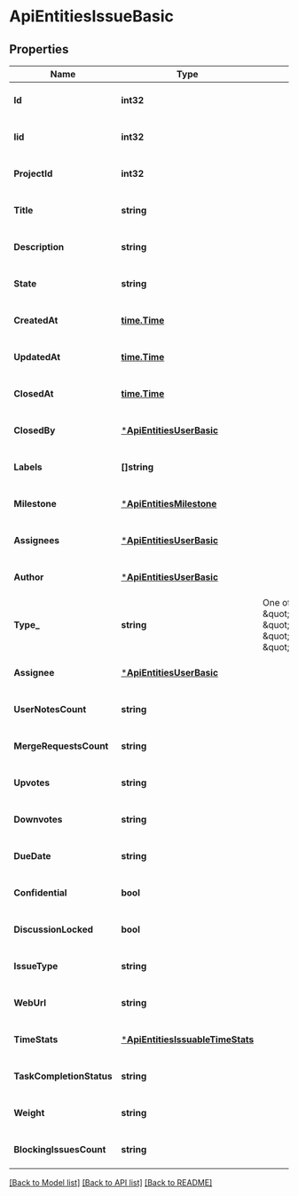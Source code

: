 # ApiEntitiesIssueBasic

## Properties
Name | Type | Description | Notes
------------ | ------------- | ------------- | -------------
**Id** | **int32** |  | [optional] [default to null]
**Iid** | **int32** |  | [optional] [default to null]
**ProjectId** | **int32** |  | [optional] [default to null]
**Title** | **string** |  | [optional] [default to null]
**Description** | **string** |  | [optional] [default to null]
**State** | **string** |  | [optional] [default to null]
**CreatedAt** | [**time.Time**](time.Time.md) |  | [optional] [default to null]
**UpdatedAt** | [**time.Time**](time.Time.md) |  | [optional] [default to null]
**ClosedAt** | [**time.Time**](time.Time.md) |  | [optional] [default to null]
**ClosedBy** | [***ApiEntitiesUserBasic**](API_Entities_UserBasic.md) |  | [optional] [default to null]
**Labels** | **[]string** |  | [optional] [default to null]
**Milestone** | [***ApiEntitiesMilestone**](API_Entities_Milestone.md) |  | [optional] [default to null]
**Assignees** | [***ApiEntitiesUserBasic**](API_Entities_UserBasic.md) |  | [optional] [default to null]
**Author** | [***ApiEntitiesUserBasic**](API_Entities_UserBasic.md) |  | [optional] [default to null]
**Type_** | **string** | One of [\&quot;ISSUE\&quot;, \&quot;INCIDENT\&quot;, \&quot;TEST_CASE\&quot;, \&quot;REQUIREMENT\&quot;, \&quot;TASK\&quot;] | [optional] [default to null]
**Assignee** | [***ApiEntitiesUserBasic**](API_Entities_UserBasic.md) |  | [optional] [default to null]
**UserNotesCount** | **string** |  | [optional] [default to null]
**MergeRequestsCount** | **string** |  | [optional] [default to null]
**Upvotes** | **string** |  | [optional] [default to null]
**Downvotes** | **string** |  | [optional] [default to null]
**DueDate** | **string** |  | [optional] [default to null]
**Confidential** | **bool** |  | [optional] [default to null]
**DiscussionLocked** | **bool** |  | [optional] [default to null]
**IssueType** | **string** |  | [optional] [default to null]
**WebUrl** | **string** |  | [optional] [default to null]
**TimeStats** | [***ApiEntitiesIssuableTimeStats**](API_Entities_IssuableTimeStats.md) |  | [optional] [default to null]
**TaskCompletionStatus** | **string** |  | [optional] [default to null]
**Weight** | **string** |  | [optional] [default to null]
**BlockingIssuesCount** | **string** |  | [optional] [default to null]

[[Back to Model list]](../README.md#documentation-for-models) [[Back to API list]](../README.md#documentation-for-api-endpoints) [[Back to README]](../README.md)


